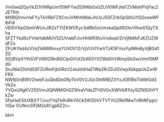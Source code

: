 Vm0wd2QyVkZOVWRpUm1SWFYwZG9WbGx0ZUV0WFJteFZVMnhPVjFac2JETlhh
MXBQVmxVeFYyTkVRbFZXCmJVMHhWakJhUzJSSFZrbGpSbVJYQ2sweWFIbFdi
VEI0VXpGSmVWUnJiR2xTYlZKWVEyc3dlRk5zUmxkaQpXR2hvVlhwS1QyTXha
SFZTYkdScFVteHdkMUV5ZUVwbFJrcHhWR3hvVndwaVZrVjNWbFJKZUZWdFZs
ZFUKYkd4cVVqTkNWRmxyYUVOV1ZrVjVUVlYwVTJKSFVscFpNRnByVjBGd1ZG
SlZjRVpXYlhSVFV6RlZlRnBGClpGVUtZbXR3Y0ZWdGVHRmpSbGwzVm10MFdG
SnJWalZhVldSSFZURmFjbGRzV2xkaVdHaE1Wa2RrZDJGVwpXbkppUkZwWFRX
NW9jVnBWV2twbFJuQkdDbGRyTkV0V2JGcGhWREZXYzJGR1RsTldiWGd3VkZa
YVQxUXgKV25SVmJIQllWMGhDZWxaV1dsZFhSVGxXWlVkR1UySlZNSGhYYkZw
SFpHeE5lUXBXYTJocFVqTk9URkV5Ck5WZGtiVTVTVUZRd1MwTnRhRFppUVQw
OUNncDFjM2s9Cgp6Z2c=

bkm